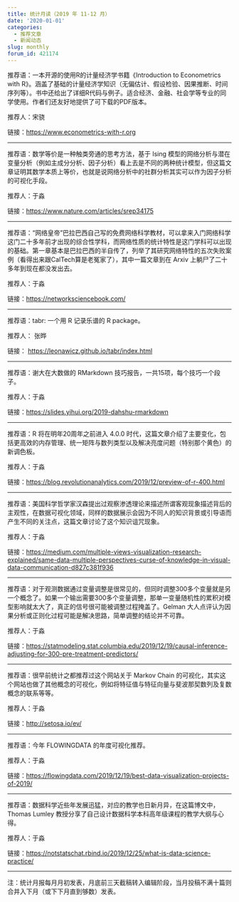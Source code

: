 ```yaml
---
title: 统计月读（2019 年 11-12 月）
date: '2020-01-01'
categories:
  - 推荐文章
  - 新闻动态
slug: monthly
forum_id: 421174
---
```


推荐语：一本开源的使用R的计量经济学书籍《Introduction to Econometrics with R》。涵盖了基础的计量经济学知识（无偏估计、假设检验、因果推断、时间序列等）。书中还给出了详细R代码与例子。适合经济、金融、社会学等专业的同学使用。作者们还友好地提供了可下载的PDF版本。

推荐人：宋骁

链接：https://www.econometrics-with-r.org

---

推荐语：数学等价是一种触类旁通的思考方法，基于 Ising 模型的网络分析与潜在变量分析（例如主成分分析、因子分析）看上去是不同的两种统计模型，但这篇文章证明其数学本质上等价，也就是说网络分析中的社群分析其实可以作为因子分析的可视化手段。

推荐人：于淼

链接：https://www.nature.com/articles/srep34175

---

推荐语：“网络皇帝”巴拉巴西自己写的免费网络科学教材，可以拿来入门网络科学这门二十多年前才出现的综合性学科，而网络性质的统计特性是这门学科可以出现的基础。第一章基本是巴拉巴西的半自传了，列举了其研究网络特性的五次失败案例（看得出来跟CalTech算是老冤家了），其中一篇文章到在 Arxiv 上躺尸了二十多年到现在都没发出去。

推荐人：于淼

链接：https://networksciencebook.com/

---

推荐语：tabr: 一个用 R 记录乐谱的 R package。

推荐人： 张晔

链接： https://leonawicz.github.io/tabr/index.html

---

推荐语：谢大在大数做的 RMarkdown 技巧报告，一共15项，每个技巧一个段子。

推荐人：于淼

链接：https://slides.yihui.org/2019-dahshu-rmarkdown

---

推荐语：R 将在明年20周年之前进入 4.0.0 时代，这篇文章介绍了主要变化，包括更高效的内存管理、统一矩阵与数列类型以及解决亮度问题（特别那个黄色）的新调色板。

推荐人：于淼

链接：https://blog.revolutionanalytics.com/2019/12/preview-of-r-400.html

---

推荐语：美国科学哲学家汉森提出过观察渗透理论来描述所谓客观现象描述背后的主观性，在数据可视化领域，同样的数据展示会因为不同人的知识背景或引导语而产生不同的关注点，这篇文章讨论了这个知识诅咒现象。

推荐人：于淼

链接：https://medium.com/multiple-views-visualization-research-explained/same-data-multiple-perspectives-curse-of-knowledge-in-visual-data-communication-d827c381f936

---

推荐语：对于观测数据通过变量调整是很常见的，但同时调整300多个变量就是另一个概念了。如果一个输出需要300多个变量调整，那单一变量随机性的累积对模型影响就太大了，真正的信号很可能被调整过程掩盖了。Gelman 大人点评认为因果分析或正则化过程可能是解决思路，简单调整的结论并不可靠。

推荐人：于淼

链接：https://statmodeling.stat.columbia.edu/2019/12/19/causal-inference-adjusting-for-300-pre-treatment-predictors/

---

推荐语：很早前统计之都推荐过这个网站关于 Markov Chain 的可视化，其实这个网站也做了其他概念的可视化，例如将特征值与特征向量与斐波那契数列及复数概念的联系等等。

推荐人：于淼

链接：http://setosa.io/ev/

---

推荐语：今年 FLOWINGDATA 的年度可视化推荐。

推荐人：于淼

链接：https://flowingdata.com/2019/12/19/best-data-visualization-projects-of-2019/

---

推荐语：数据科学近些年发展迅猛，对应的教学也日新月异，在这篇博文中，Thomas Lumley 教授分享了自己设计数据科学本科高年级课程的教学大纲与心得。

推荐人：于淼

链接：https://notstatschat.rbind.io/2019/12/25/what-is-data-science-practice/

---
注：统计月报每月月初发表，月底前三天截稿转入编辑阶段，当月投稿不满十篇则合并入下月（或下下月直到够数）发表。
